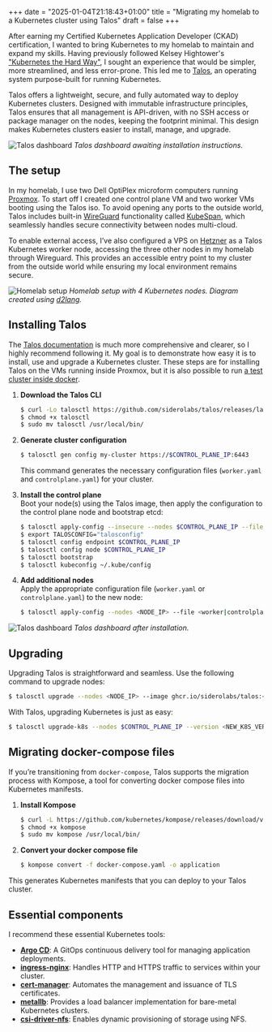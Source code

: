 +++
date = "2025-01-04T21:18:43+01:00"
title = "Migrating my homelab to a Kubernetes cluster using Talos"
draft = false
+++

After earning my Certified Kubernetes Application Developer (CKAD) certification, I wanted to bring Kubernetes to my homelab to maintain and expand my skills. Having previously followed Kelsey Hightower's ["Kubernetes the Hard Way"](https://github.com/kelseyhightower/kubernetes-the-hard-way), I sought an experience that would be simpler, more streamlined, and less error-prone. This led me to [Talos](https://talos.dev), an operating system purpose-built for running Kubernetes.

Talos offers a lightweight, secure, and fully automated way to deploy Kubernetes clusters. Designed with immutable infrastructure principles, Talos ensures that all management is API-driven, with no SSH access or package manager on the nodes, keeping the footprint minimal. This design makes Kubernetes clusters easier to install, manage, and upgrade.

![Talos dashboard](/images/talos-dashboard.png)
*Talos dashboard awaiting installation instructions.*

## The setup

In my homelab, I use two Dell OptiPlex microform computers running [Proxmox](https://proxmox.com/en/). To start off I created one control plane VM and two worker VMs booting using the Talos iso. To avoid opening any ports to the outside world, Talos includes built-in [WireGuard](https://www.wireguard.com/) functionality called [KubeSpan](https://www.talos.dev/v1.9/talos-guides/network/kubespan/), which seamlessly handles secure connectivity between nodes multi-cloud.

To enable external access, I’ve also configured a VPS on [Hetzner](https://hetzner.cloud/?ref=lzD1bYvAEQ8d) as a Talos Kubernetes worker node, accessing the three other nodes in my homelab through Wireguard. This provides an accessible entry point to my cluster from the outside world while ensuring my local environment remains secure.

![Homelab setup](/images/homelab.svg)
*Homelab setup with 4 Kubernetes nodes. Diagram created using [d2lang](https://d2lang.com/).*

## Installing Talos

The [Talos documentation](https://www.talos.dev/latest/) is much more comprehensive and clearer, so I highly recommend following it. My goal is to demonstrate how easy it is to install, use and upgrade a Kubernetes cluster. These steps are for installing Talos on the VMs running inside Proxmox, but it is also possible to run [a test cluster inside docker](https://www.talos.dev/v1.9/introduction/quickstart/).

1. **Download the Talos CLI**
   ```bash
   $ curl -Lo talosctl https://github.com/siderolabs/talos/releases/latest/download/talosctl-$(uname -s)-$(uname -m)
   $ chmod +x talosctl
   $ sudo mv talosctl /usr/local/bin/
   ```

2. **Generate cluster configuration**
   ```bash
   $ talosctl gen config my-cluster https://$CONTROL_PLANE_IP:6443
   ```
   This command generates the necessary configuration files (`worker.yaml` and `controlplane.yaml`) for your cluster.

3. **Install the control plane**  
   Boot your node(s) using the Talos image, then apply the configuration to the control plane node and bootstrap etcd:
   ```bash
   $ talosctl apply-config --insecure --nodes $CONTROL_PLANE_IP --file controlplane.yaml
   $ export TALOSCONFIG="talosconfig"
   $ talosctl config endpoint $CONTROL_PLANE_IP
   $ talosctl config node $CONTROL_PLANE_IP
   $ talosctl bootstrap
   $ talosctl kubeconfig ~/.kube/config
   ```

4. **Add additional nodes**  
   Apply the appropriate configuration file (`worker.yaml` or `controlplane.yaml`) to the new node:
   ```bash
   $ talosctl apply-config --nodes <NODE_IP> --file <worker|controlplane>.yaml
   ```

![Talos dashboard](/images/talos-dashboard-installed.png)
*Talos dashboard after installation.*


## Upgrading
Upgrading Talos is straightforward and seamless. Use the following command to upgrade nodes:
```bash
$ talosctl upgrade --nodes <NODE_IP> --image ghcr.io/siderolabs/talos:<NEW_VERSION>
```

With Talos, upgrading Kubernetes is just as easy:
```bash
$ talosctl upgrade-k8s --nodes $CONTROL_PLANE_IP --version <NEW_K8S_VERSION>
```

## Migrating docker-compose files

If you’re transitioning from `docker-compose`, Talos supports the migration process with Kompose, a tool for converting docker compose files into Kubernetes manifests.

1. **Install Kompose**
   ```bash
   $ curl -L https://github.com/kubernetes/kompose/releases/download/v1.35.0/kompose-linux-amd64 -o kompose
   $ chmod +x kompose
   $ sudo mv kompose /usr/local/bin/
   ```

2. **Convert your docker compose file**
   ```bash
   $ kompose convert -f docker-compose.yaml -o application
   ```

This generates Kubernetes manifests that you can deploy to your Talos cluster.

## Essential components

I recommend these essential Kubernetes tools:

- **[Argo CD](https://argoproj.github.io/cd/)**: A GitOps continuous delivery tool for managing application deployments.
- **[ingress-nginx](https://kubernetes.github.io/ingress-nginx/)**: Handles HTTP and HTTPS traffic to services within your cluster.
- **[cert-manager](https://cert-manager.io/)**: Automates the management and issuance of TLS certificates.
- **[metallb](https://metallb.io/)**: Provides a load balancer implementation for bare-metal Kubernetes clusters.
- **[csi-driver-nfs](https://github.com/kubernetes-csi/csi-driver-nfs)**: Enables dynamic provisioning of storage using NFS.